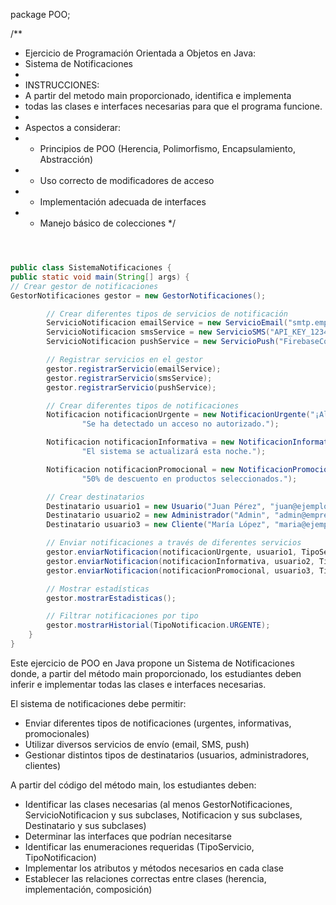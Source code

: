 package POO;

/**
* Ejercicio de Programación Orientada a Objetos en Java:
* Sistema de Notificaciones
*
* INSTRUCCIONES:
* A partir del metodo main proporcionado, identifica e implementa
* todas las clases e interfaces necesarias para que el programa funcione.
*
* Aspectos a considerar:
* - Principios de POO (Herencia, Polimorfismo, Encapsulamiento, Abstracción)
* - Uso correcto de modificadores de acceso
* - Implementación adecuada de interfaces
* - Manejo básico de colecciones
    */

```java



public class SistemaNotificaciones {
public static void main(String[] args) {
// Crear gestor de notificaciones
GestorNotificaciones gestor = new GestorNotificaciones();

        // Crear diferentes tipos de servicios de notificación
        ServicioNotificacion emailService = new ServicioEmail("smtp.empresa.com", 587);
        ServicioNotificacion smsService = new ServicioSMS("API_KEY_123456");
        ServicioNotificacion pushService = new ServicioPush("FirebaseConfig");

        // Registrar servicios en el gestor
        gestor.registrarServicio(emailService);
        gestor.registrarServicio(smsService);
        gestor.registrarServicio(pushService);

        // Crear diferentes tipos de notificaciones
        Notificacion notificacionUrgente = new NotificacionUrgente("¡Alerta de seguridad!",
                "Se ha detectado un acceso no autorizado.");

        Notificacion notificacionInformativa = new NotificacionInformativa("Actualización de sistema",
                "El sistema se actualizará esta noche.");

        Notificacion notificacionPromocional = new NotificacionPromocional("Oferta especial",
                "50% de descuento en productos seleccionados.");

        // Crear destinatarios
        Destinatario usuario1 = new Usuario("Juan Pérez", "juan@ejemplo.com", "+34612345678");
        Destinatario usuario2 = new Administrador("Admin", "admin@empresa.com", "+34687654321");
        Destinatario usuario3 = new Cliente("María López", "maria@ejemplo.com", "+34698765432", "Premium");

        // Enviar notificaciones a través de diferentes servicios
        gestor.enviarNotificacion(notificacionUrgente, usuario1, TipoServicio.TODOS);
        gestor.enviarNotificacion(notificacionInformativa, usuario2, TipoServicio.EMAIL);
        gestor.enviarNotificacion(notificacionPromocional, usuario3, TipoServicio.SMS);

        // Mostrar estadísticas
        gestor.mostrarEstadisticas();

        // Filtrar notificaciones por tipo
        gestor.mostrarHistorial(TipoNotificacion.URGENTE);
    }
}
```

Este ejercicio de POO en Java propone un Sistema de Notificaciones donde, a partir del método main proporcionado, los estudiantes deben inferir e implementar todas las clases e interfaces necesarias.

El sistema de notificaciones debe permitir:

* Enviar diferentes tipos de notificaciones (urgentes, informativas, promocionales)
* Utilizar diversos servicios de envío (email, SMS, push)
* Gestionar distintos tipos de destinatarios (usuarios, administradores, clientes)   

A partir del código del método main, los estudiantes deben:  

* Identificar las clases necesarias (al menos GestorNotificaciones, ServicioNotificacion y sus subclases, Notificacion y sus subclases, Destinatario y sus subclases)
* Determinar las interfaces que podrían necesitarse
* Identificar las enumeraciones requeridas (TipoServicio, TipoNotificacion)
* Implementar los atributos y métodos necesarios en cada clase
* Establecer las relaciones correctas entre clases (herencia, implementación, composición)

